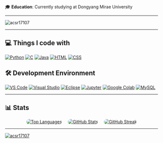 🎓 **Education**: Currently studying at Dongyang Mirae University

---

<p align="left"> 
    <img src="https://komarev.com/ghpvc/?username=acsr17107&label=Profile%20views&color=0e75b6&style=flat" alt="acsr17107" />
</p>

---

## 💻 Things I code with

<p align="left">
    <a href="https://www.python.org/"><img src="https://img.shields.io/badge/Python-3776AB?style=for-the-badge&logo=python&logoColor=white" alt="Python"/></a>
    <a href="https://en.wikipedia.org/wiki/C_(programming_language)"><img src="https://img.shields.io/badge/C-A8B400?style=for-the-badge&logo=c&logoColor=white" alt="C"/></a>
    <a href="https://www.java.com/"><img src="https://img.shields.io/badge/Java-007396?style=for-the-badge&logo=java&logoColor=white" alt="Java"/></a>
    <a href="https://developer.mozilla.org/en-US/docs/Web/HTML"><img src="https://img.shields.io/badge/HTML-E34F26?style=for-the-badge&logo=html5&logoColor=white" alt="HTML"/></a>
    <a href="https://developer.mozilla.org/en-US/docs/Web/CSS"><img src="https://img.shields.io/badge/CSS-1572B6?style=for-the-badge&logo=css3&logoColor=white" alt="CSS"/></a>
</p>

## 🛠️ Development Environment

<p align="left">
    <a href="https://code.visualstudio.com/"><img src="https://img.shields.io/badge/VS%20Code-007ACC?style=for-the-badge&logo=visual-studio-code&logoColor=white" alt="VS Code"/></a>
    <a href="https://visualstudio.microsoft.com/"><img src="https://img.shields.io/badge/Visual%20Studio-5C2D91?style=for-the-badge&logo=visual-studio&logoColor=white" alt="Visual Studio"/></a>
    <a href="https://www.eclipse.org/"><img src="https://img.shields.io/badge/Eclipse-2C2255?style=for-the-badge&logo=eclipse&logoColor=white" alt="Eclipse"/></a>
    <a href="https://jupyter.org/"><img src="https://img.shields.io/badge/Jupyter-F37626?style=for-the-badge&logo=jupyter&logoColor=white" alt="Jupyter"/></a>
    <a href="https://colab.research.google.com/"><img src="https://img.shields.io/badge/Google%20Colab-F9AB00?style=for-the-badge&logo=googlecolab&logoColor=white" alt="Google Colab"/></a>
    <a href="https://www.mysql.com/"><img src="https://img.shields.io/badge/MySQL-4479A1?style=for-the-badge&logo=mysql&logoColor=white" alt="MySQL"/></a>
</p>

---

## 📊 Stats

<div align="center" style="display: flex; flex-wrap: wrap; gap: 20px; justify-content: center;">

<a href="https://github.com/acsr17107">
    <img src="https://github-readme-stats.vercel.app/api/top-langs/?username=acsr17107&langs_count=8&layout=compact&theme=calm&hide_border=true&card_width=467" alt="Top Languages" style="border-radius: 15px;" />
</a>

<a href="https://github.com/acsr17107">
    <img src="https://github-readme-stats.vercel.app/api?username=acsr17107&show_icons=true&include_all_commits=true&count_private=true&theme=calm&hide_border=true" alt="GitHub Stats" style="border-radius: 15px;" />
</a>

<a href="https://github.com/acsr17107">
    <img src="https://github-readme-streak-stats.herokuapp.com/?user=acsr17107&theme=calm&hide_border=true&card_width=467" alt="GitHub Streak" style="border-radius: 15px;" />
</a>

</div>

---

<p align="left">
    <a href="https://github.com/ryo-ma/github-profile-trophy"><img src="https://github-profile-trophy.vercel.app/?username=acsr17107&column=4&margin-w=15&margin-h=15" alt="acsr17107" /></a>
</p>
